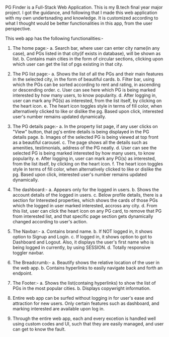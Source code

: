 PG Finder is a Full-Stack Web Application. This is my B.tech final year major project. I got the guidance, and following that I made this web application with my own undertsnading and knowledge. It is customized according to what I thought would be better functionalities in this app, from the user perspective.

This web app has the following functionalities:-

1. The home page:-
   a. Search bar, where user can enter city name(in any case), and PGs listed in that city(if exists in database), will be shown as list.
   b. Contains main cities in the form of circular sections, clicking upon which user can get the list of pgs existing in that city.

2. The PG list page:-
   a. Shows the list of all the PGs and their main features in the selected city, in the form of beautiful cards.
   b. Filter bar, using which the PGs can be sorted according to rent and rating, in ascending or descending order.
   c. User can see here which PG is being marked interested by how many users, to know popularity.
   d. After logging in, user can mark any PG(s) as interested, from the list itself, by clicking on the heart icon.
   e. The heart icon toggles style in terms of fill color, when alternatively clicked to like or dislike the pg. Based upon click, interested user's number remains updated dynamically.

3. The PG details page:-
   a. In the property list page, if any user clicks on "View" button, that pg's entire details is being displayed in the PG details page.
   b. Images of the selected PG is being viewed at top front as a beautiful carousel.
   c. The page shows all the details such as amenities, testimonials, address of the PG neatly.
   d. User can see the selected PG is being marked interested by how many users, to know popularity.
   e. After logging in, user can mark any PG(s) as interested, from the list itself, by clicking on the heart icon.
   f. The heart icon toggles style in terms of fill color, when alternatively clicked to like or dislike the pg. Based upon click, interested user's number remains updated dynamically.

4. The dashboard:-
   a. Appears only for the logged in users.
   b. Shows the account details of the logged in users.
   c. Below profile details, there is a section for Interested properties, which shows the cards of those PGs which the logged in user marked interested, accross any city.
   d. From this list, user can click the heart icon on any PG card, to remove that PG from interested list, and that specific page section gets dynamically changed according to user's action.

5. The Navbar:-
   a. Contains brand name.
   b. If NOT logged in, it shows option to Signup and Login.
   c. If logged in, it shows option to got to Dashboard and Logout. Also, it displays the user's first name who is being logged in currently, by using SESSION.
   d. Totally responsive toggler navbar.

6. The Breadcrumb:-
   a. Beautify shows the relative location of the user in the web app.
   b. Contains hyperlinks to easily navigate back and forth an endpoint.

7. The Footer:-
   a. Shows the list(containg hyperlinks) to show the list of PGs in the most popular cities.
   b. Displays copywright information.

8. Entire web app can be surfed without logging in for user's ease and attraction for new users. Only certain features such as dashboard, and marking interested are available upon log in.

9. Through the entire web app, each and every excetion is handled well using custom codes and UI, such that they are easily managed, and user can get to know the fault.
